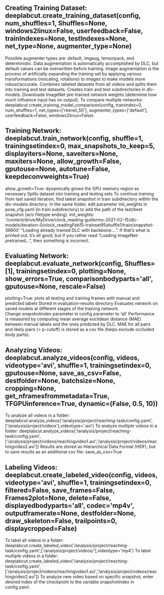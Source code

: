 ## Creating Training Dataset: deeplabcut.create_training_dataset(config, num_shuffles=1, Shuffles=None, windows2linux=False, userfeedback=False, trainIndexes=None, testIndexes=None, net_type=None, augmenter_type=None)
Possible augmenter types are: default, imgaug, tensorpack, and deterministic.
Data augmentation is automatically accomplished by DLC, but default values can be overwritten before training. 
Image augmentation is the process of artificially expanding the training set by applying various transformations (rescaling, rotations) to images to make models more robust/accurate. 
Combines labeled datasets from all videos and splits them into training and test datasets. 
Creates train and test subdirectories in dlc-models. 
Downloads ImageNet pre-trained network weights (determine how much influence input has on output). 
To compare multiple networks: deeplabcut.create_training_model_comparison(config, trainindex=0, num_shuffles=1, net_types=['resnet_50'], augmenter_types=['default'], userfeedback=False, windows2linux=False)
 
## Training Network: deeplabcut.train_network(config, shuffle=1, trainingsetindex=0, max_snapshots_to_keep=5, displayiters=None, saveiters=None, maxiters=None, allow_growth=False, gputouse=None, autotune=False, keepdeconvweights=True)
allow_growth=True: dynamically grows the GPU memory region as necessary
Splits dataset into training and testing sets
To continue training from last saved iteration, find latest snapshot in train subdirectory within the dlc-models directory. In the same folder, edit parameter init_weights in pose_cfg.yaml (in train subdirectory) to add the path of the last/best snapshot (w/o filetype ending). 
init_weights: '/content/drive/MyDrive/clock_reading-guillermo-2021-02-15/dlc-models/iteration-0/clock_readingFeb15-trainset95shuffle1/train/snapshot-36800'
“Loading already trained DLC with backbone:…”. If that’s what is printed out, it’s all good; but if you rather read “Loading ImageNet-pretrained…”, then something is incorrect.

## Evaluating Network: deeplabcut.evaluate_network(config, Shuffles=[1], trainingsetindex=0, plotting=None, show_errors=True, comparisonbodyparts='all', gputouse=None, rescale=False)
plotting=True: plots all testing and training frames with manual and predicted labels
Stored in evaluation-results directory
Evaluates network on saved models at different stages of the training network.  
Change snapshotindex parameter in config parameter to ‘all’
Performance is measured by computing mean average euclidean distance (MAE) between manual labels and the ones predicted by DLC. MAE for all pairs and likely pairs (> p-cutoff) is stored as a csv file (helps exclude occluded body parts).

## Analyzing Videos: deeplabcut.analyze_videos(config, videos, videotype='avi', shuffle=1, trainingsetindex=0, gputouse=None, save_as_csv=False, destfolder=None, batchsize=None, cropping=None, get_nframesfrommetadata=True, TFGPUinference=True, dynamic=(False, 0.5, 10))
To analyze all videos in a folder: deeplabcut.analyze_videos('/analysis/project/reaching-task/config.yaml',['/analysis/project/videos'],videotype='.avi')
To analyze multiple videos in a folder: deeplabcut.analyze_videos('/analysis/project/reaching-task/config.yaml',['/analysis/project/videos/reachingvideo1.avi','/analysis/project/videos/reachingvideo2.avi'])
Results are stored as Hierarchical Data Format (HDF), but to save results as an additional csv file: save_as_csv=True

## Labeling Videos: deeplabcut.create_labeled_video(config, videos, videotype='avi', shuffle=1, trainingsetindex=0, filtered=False, save_frames=False, Frames2plot=None, delete=False, displayedbodyparts='all', codec='mp4v', outputframerate=None, destfolder=None, draw_skeleton=False, trailpoints=0, displaycropped=False)
To label all videos in a folder: deeplabcut.create_labeled_video('/analysis/project/reaching-task/config.yaml',['/analysis/project/videos/'],videotype='mp4')
To label multiple videos in a folder: deeplabcut.create_labeled_video('/analysis/project/reaching-task/config.yaml',['/analysis/project/videos/reachingvideo1.avi','/analysis/project/videos/reachingvideo2.avi'])
To analyze new video based on specific snapshot, enter desired index of the checkpoint to the variable snapshotindex in config.yaml.

